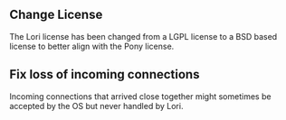 ## Change License

The Lori license has been changed from a LGPL license to a BSD based license to better align with the Pony license.

## Fix loss of incoming connections

Incoming connections that arrived close together might sometimes be accepted by the OS but never handled by Lori.

